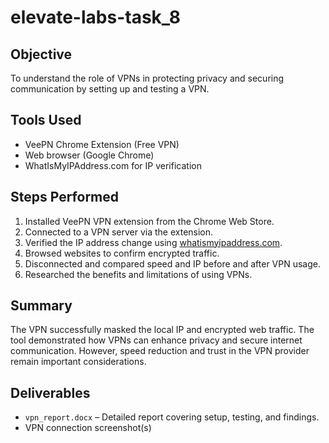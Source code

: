 # elevate-labs-task_8

## Objective
To understand the role of VPNs in protecting privacy and securing communication by setting up and testing a VPN.

## Tools Used
- VeePN Chrome Extension (Free VPN)
- Web browser (Google Chrome)
- WhatIsMyIPAddress.com for IP verification

## Steps Performed
1. Installed VeePN VPN extension from the Chrome Web Store.
2. Connected to a VPN server via the extension.
3. Verified the IP address change using [whatismyipaddress.com](https://whatismyipaddress.com).
4. Browsed websites to confirm encrypted traffic.
5. Disconnected and compared speed and IP before and after VPN usage.
6. Researched the benefits and limitations of using VPNs.

## Summary
The VPN successfully masked the local IP and encrypted web traffic. The tool demonstrated how VPNs can enhance privacy and secure internet communication. However, speed reduction and trust in the VPN provider remain important considerations.

## Deliverables
- `vpn_report.docx` – Detailed report covering setup, testing, and findings.
- VPN connection screenshot(s)
